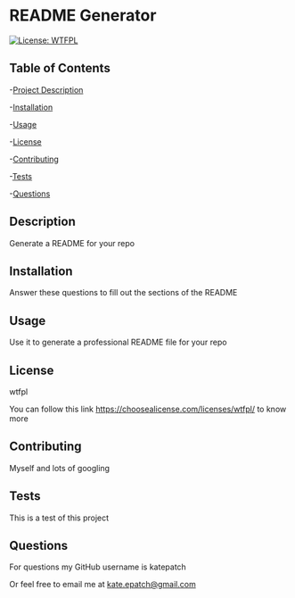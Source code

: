 
# README Generator

[![License: WTFPL](https://img.shields.io/badge/License-WTFPL-brightgreen.svg)](http://www.wtfpl.net/about/)

## Table of Contents

  -[Project Description](#Description)

  -[Installation](#Installation)

  -[Usage](#Usage)

  -[License](#License)

  -[Contributing](#Contributing)

  -[Tests](#Tests)

  -[Questions](#Questions)

## Description

Generate a README for your repo

## Installation

Answer these questions to fill out the sections of the README

## Usage

Use it to generate a professional README file for your repo

## License

wtfpl

You can follow this link <https://choosealicense.com/licenses/wtfpl/> to know more

## Contributing

Myself and lots of googling

## Tests

This is a test of this project

## Questions

For questions my GitHub username is katepatch

Or feel free to email me at kate.epatch@gmail.com
